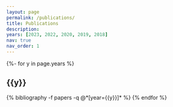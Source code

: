 ```yaml
---
layout: page
permalink: /publications/
title: Publications
description: 
years: [2023, 2022, 2020, 2019, 2018]
nav: true
nav_order: 1
---
```

<!-- _pages/publications.md -->
<!-- Look at /_layouts/bib.html for button options -->
<div class="publications">

{%- for y in page.years %}
  <h2 class="year">{{y}}</h2>
  {% bibliography -f papers -q @*[year={{y}}]* %}
{% endfor %}

</div>
